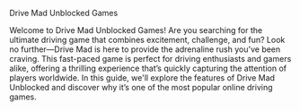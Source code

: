 Drive Mad Unblocked Games

Welcome to Drive Mad Unblocked Games! Are you searching for the ultimate driving game that combines excitement, challenge, and fun? Look no further—Drive Mad is here to provide the adrenaline rush you've been craving. This fast-paced game is perfect for driving enthusiasts and gamers alike, offering a thrilling experience that’s quickly capturing the attention of players worldwide. In this guide, we'll explore the features of Drive Mad Unblocked and discover why it’s one of the most popular online driving games.

